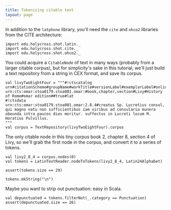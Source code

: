 ```yaml
---
title: Tokenizing citable text
layout: page
---
```


In addition to the `latphone` library, you'll need the `cite` and `ohco2` libraries from the CITE architecture:

```tut:silent
import edu.holycross.shot.latin._
import edu.holycross.shot.cite._
import edu.holycross.shot.ohco2._
```

You could acquire a `CitableNode` of text in many ways (probably from a larger citable corpus), but for simplicity's sake in this tutorial, we'll just build a text repository from a string in CEX format, and save its corpus.

```tut:silent
val livyTwoEightFour = """#!ctscatalog
urn#citationScheme#groupName#workTitle#versionLabel#exemplarLabel#online#lang
urn:cts:omar:stoa0179.stoa001.omar:#book,chapter,section#Livy#History of Rome#omar edition##true#lat
#!ctsdata
urn:cts:omar:stoa0179.stoa001.omar:2.8.4#creatus Sp. Lucretius consul, qui magno natu non sufficientibus iam viribus ad consularia munera obeunda intra paucos dies moritur. suffectus in Lucreti locum M. Horatius Pulvillus.
"""
val corpus = TextRepository(livyTwoEightFour).corpus
```


The only citable node in this tiny corpus book 2, chapter 8, section 4 of Livy, so we'll grab the first node in the corpus, and convert it to a series of tokens.

```tut:silent
val livy2_8_4 = corpus.nodes(0)
val tokens = LatinTextReader.nodeToTokens(livy2_8_4, Latin24Alphabet)

assert(tokens.size == 29)
```

```tut
tokens.mkString("\n")
```

Maybe you want to strip out punctuation:  easy in Scala.

```tut:silent
val depunctuated = tokens.filterNot(_.category == Punctuation)
assert(depunctuated.size == 26)
```
